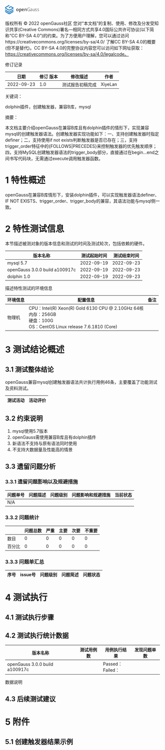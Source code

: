![avatar](../../images/openGauss.png)

版权所有 © 2022  openGauss社区
 您对“本文档”的复制、使用、修改及分发受知识共享(Creative Commons)署名—相同方式共享4.0国际公共许可协议(以下简称“CC BY-SA 4.0”)的约束。为了方便用户理解，您可以通过访问https://creativecommons.org/licenses/by-sa/4.0/ 了解CC BY-SA 4.0的概要 (但不是替代)。CC BY-SA 4.0的完整协议内容您可以访问如下网址获取：https://creativecommons.org/licenses/by-sa/4.0/legalcode。

修订记录

| 日期       | 修订   版本 | 修改描述                 | 作者         |
| ---------- | ----------- | ------------------------ | ------------ |
| 2022-09-23 | 1.0         | 测试报告初稿完成         | XiyeLan |

 关键词： 

dolphin插件，创建触发器，兼容B库，mysql

摘要：

本文档主要介绍openGauss在兼容B库且有dolphin插件的情形下，实现兼容mysql的创建触发器语法。创建触发器实现功能如下：一、支持创建触发器时指定definer；二，支持使用if not exists判断触发器是否已存在；三，支持trigger_order特征中的{FOLLOWS|PRECEDES}来控制触发器的优先触发顺序；四，支持MySQL创建触发器语法的trigger_body部分，直接通过在begin...end之间书写代码块，无需通过execute调用触发器函数。

# 1     特性概述

openGauss在兼容B库情形下，安装dolphin插件，可以实现触发器语法definer、IF NOT EXISTS、trigger_order、trigger_body的兼容，其语法功能与mysql侧一致。

# 2     特性测试信息

本节描述被测对象的版本信息和测试的时间及测试轮次，包括依赖的硬件。

| 版本名称                       | 测试起始时间 | 测试结束时间 |
| ------------------------------ | ------------ | ------------ |
| mysql 5.7                      | 2022-09-19   | 2022-09-23   |
| openGauss 3.0.0 build a100917c | 2022-09-19   | 2022-09-23   |
| dolphin 1.0                    | 2022-09-19   | 2022-09-23   |

描述特性测试的环境信息

| 环境信息 | 配置信息                                                     | 备注 |
| -------- | ------------------------------------------------------------ | ---- |
| 物理机   | CPU：Intel(R) Xeon(R) Gold 6130 CPU @ 2.10GHz 64核<br />内存：256GB<br />硬盘：100G<br />OS：CentOS Linux release 7.6.1810 (Core) |      |

# 3     测试结论概述

## 3.1   测试整体结论

openGauss兼容mysql创建触发器语法共计执行用例46条，主要覆盖了功能测试及资料测试。

| 测试活动 | 活动评价                                                     |
| -------- | ------------------------------------------------------------ |



## 3.2   约束说明

1. mysql使用5.7版本
2. openGauss需使用兼容B库且有dolphin插件
3. 新语法不支持与原有语法同时使用
4. 不支持大数据量及性能高的情景

## 3.3   遗留问题分析

### 3.3.1  遗留问题影响以及规避措施

| 问题单号 | 问题描述 | 问题级别 | 问题影响和规避措施 | 当前状态 |
| -------- | -------- | -------- | ------------------ | -------- |
| N/A      |          |          |                    |          |

### 3.3.2  问题统计

|        | 问题总数 | 严重 | 主要 | 次要 | 不重要 |
| ------ | -------- | ---- | ---- | ---- | ------ |
| 数目   | 0       | 0    | 0    | 0    | 0      |
| 百分比 | 0       | 0   | 0    | 0    | 0      |

### 3.3.3  问题单汇总

| 序号 | issue号                                                      | 问题级别 | 问题简述                                             | 问题状态 |
| ---- | ------------------------------------------------------------ | -------- | ---------------------------------------------------- | -------- |


# 4     测试执行

## 4.1   测试执行步骤



## 4.2   测试执行统计数据

| 版本名称                       | 测试用例数 | 用例执行结果                  | 发现问题单数 |
| ------------------------------ | ---------- | ----------------------------- | ------------ |
| openGauss 3.0.0 build a100917c |         | Passed：  <br />Failed： |             |


数据说明



## 4.3   后续测试建议



# 5     附件

## 5.1  创建触发器结果示例


